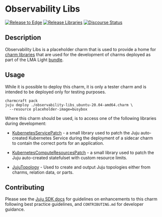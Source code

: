 # Observability Libs

[![Release to Edge](https://github.com/canonical/observability-libs/actions/workflows/release-edge.yaml/badge.svg)](https://github.com/canonical/observability-libs/actions/workflows/release-edge.yaml)
[![Release Libraries](https://github.com/canonical/observability-libs/actions/workflows/release-libs.yaml/badge.svg)](https://github.com/canonical/observability-libs/actions/workflows/release-libs.yaml)
[![Discourse Status](https://img.shields.io/discourse/status?server=https%3A%2F%2Fdiscourse.charmhub.io&style=flat&label=CharmHub%20Discourse)](https://discourse.charmhub.io)

## Description

Observability Libs is a placeholder charm that is used to provide a home for [charm libraries] that
are used for the development of charms deployed as part of the LMA Light [bundle].

## Usage

While it is possible to deploy this charm, it is only a tester charm and is
intended to be deployed only for testing purposes.

```shell
charmcraft pack
juju deploy ./observability-libs_ubuntu-20.04-amd64.charm \
  --resource placeholder-image=busybox
```

Where this charm should be used, is to access one of the following libraries during development:

- [KubernetesServicePatch] - a small library used to patch the Juju auto-created Kubernetes Service
  during the deployment of a sidecar charm to contain the correct ports for an application.

- [KubernetesComputeResourcesPatch] - a small library used to patch the Juju
  auto-created statefulset with custom resource limits.

- [JujuTopology] - Used to create and output Juju topologies either from charms, relation data, or parts.

## Contributing

Please see the [Juju SDK docs](https://juju.is/docs/sdk) for guidelines on enhancements to this
charm following best practice guidelines, and `CONTRIBUTING.md` for developer guidance.

[KubernetesServicePatch]: https://charmhub.io/observability-libs/libraries/kubernetes_service_patch
[KubernetesComputeResourcesPatch]: https://charmhub.io/observability-libs/libraries/kubernetes_compute_resources_patch
[bundle]: https://charmhub.io/lma-light
[charm libraries]: https://juju.is/docs/sdk/libraries
[JujuTopology]: https://charmhub.io/observability-libs/libraries/juju_topology
